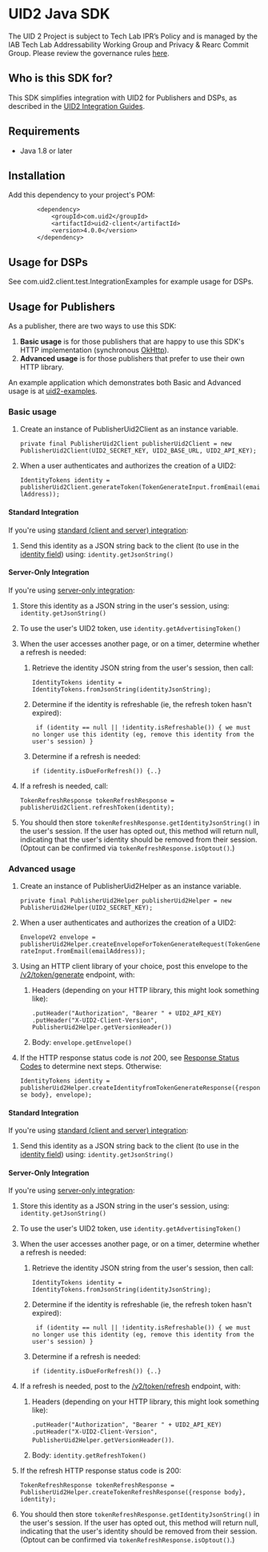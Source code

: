 # UID2 Java SDK

The UID 2 Project is subject to Tech Lab IPR’s Policy and is managed by the IAB Tech Lab Addressability Working Group and Privacy & Rearc Commit Group. Please review the governance rules [here](https://github.com/IABTechLab/uid2-core/blob/master/Software%20Development%20and%20Release%20Procedures.md).

## Who is this SDK for?
This SDK simplifies integration with UID2 for Publishers and DSPs, as described in the [UID2 Integration Guides](https://github.com/UnifiedID2/uid2docs/blob/main/api/v2/guides/README.md). 

## Requirements

* Java 1.8 or later


## Installation

Add this dependency to your project's POM:


```
        <dependency>
            <groupId>com.uid2</groupId>
            <artifactId>uid2-client</artifactId>
            <version>4.0.0</version>
        </dependency>
```

## Usage for DSPs

See com.uid2.client.test.IntegrationExamples for example usage for DSPs.

## Usage for Publishers

As a publisher, there are two ways to use this SDK: 
1. **Basic usage** is for those publishers that are happy to use this SDK's HTTP implementation (synchronous [OkHttp](https://square.github.io/okhttp/)).
2. **Advanced usage** is for those publishers that prefer to use their own HTTP library. 


An example application which demonstrates both Basic and Advanced usage is at [uid2-examples](https://github.com/UnifiedID2/uid2-examples/tree/main/publisher/uid2-java-test-site).

### Basic usage
1. Create an instance of PublisherUid2Client as an instance variable.
 
   `private final PublisherUid2Client publisherUid2Client = new PublisherUid2Client(UID2_SECRET_KEY, UID2_BASE_URL, UID2_API_KEY);`

2. When a user authenticates and authorizes the creation of a UID2:
 
   `IdentityTokens identity = publisherUid2Client.generateToken(TokenGenerateInput.fromEmail(emailAddress));`
 

#### Standard Integration
If you're using [standard (client and server) integration](https://github.com/UnifiedID2/uid2docs/blob/main/api/v2/guides/publisher-client-side.md):
1. Send this identity as a JSON string back to the client (to use in the [identity field](https://github.com/UnifiedID2/uid2docs/blob/main/api/v2/sdks/client-side-identity.md#initopts-object-void)) using: `identity.getJsonString()`

#### Server-Only Integration
If you're using [server-only integration](https://github.com/UnifiedID2/uid2docs/blob/main/api/v2/guides/custom-publisher-integration.md):

1. Store this identity as a JSON string in the user's session, using: `identity.getJsonString()`
2. To use the user's UID2 token, use `identity.getAdvertisingToken()`

3. When the user accesses another page, or on a timer, determine whether a refresh is needed:
   1. Retrieve the identity JSON string from the user's session, then call:

      `IdentityTokens identity = IdentityTokens.fromJsonString(identityJsonString);`
   2. Determine if the identity is refreshable (ie, the refresh token hasn't expired):

      ` if (identity == null || !identity.isRefreshable()) { we must no longer use this identity (eg, remove this identity from the user's session) }`
   3. Determine if a refresh is needed:

      `if (identity.isDueForRefresh()) {..}`
4. If a refresh is needed, call:
 
   `TokenRefreshResponse tokenRefreshResponse = publisherUid2Client.refreshToken(identity);`
 
5. You should then store `tokenRefreshResponse.getIdentityJsonString()` in the user's session. If the user has opted out, this method will return null, indicating that the user's identity should be removed from their session. (Optout can be confirmed via `tokenRefreshResponse.isOptout()`.)


### Advanced usage

1. Create an instance of PublisherUid2Helper as an instance variable. 

    `private final PublisherUid2Helper publisherUid2Helper = new PublisherUid2Helper(UID2_SECRET_KEY);`
2. When a user authenticates and authorizes the creation of a UID2:

    `EnvelopeV2 envelope = publisherUid2Helper.createEnvelopeForTokenGenerateRequest(TokenGenerateInput.fromEmail(emailAddress));`
3. Using an HTTP client library of your choice, post this envelope to the [/v2/token/generate](https://github.com/UnifiedID2/uid2docs/blob/main/api/v2/endpoints/post-token-generate.md) endpoint, with:
   1. Headers (depending on your HTTP library, this might look something like):  
    
      `.putHeader("Authorization", "Bearer " + UID2_API_KEY)`  
      `.putHeader("X-UID2-Client-Version", PublisherUid2Helper.getVersionHeader())`
   2. Body: `envelope.getEnvelope()`
4. If the HTTP response status code is _not_ 200, see [Response Status Codes](https://github.com/UnifiedID2/uid2docs/blob/main/api/v2/endpoints/post-token-generate.md#response-status-codes) to determine next steps. Otherwise:

   `IdentityTokens identity = publisherUid2Helper.createIdentityfromTokenGenerateResponse({response body}, envelope);`

#### Standard Integration
If you're using [standard (client and server) integration](https://github.com/UnifiedID2/uid2docs/blob/main/api/v2/guides/publisher-client-side.md):

1. Send this identity as a JSON string back to the client (to use in the [identity field](https://github.com/UnifiedID2/uid2docs/blob/main/api/v2/sdks/client-side-identity.md#initopts-object-void)) using: `identity.getJsonString()`
#### Server-Only Integration
If you're using [server-only integration](https://github.com/UnifiedID2/uid2docs/blob/main/api/v2/guides/custom-publisher-integration.md):
1. Store this identity as a JSON string in the user's session, using: `identity.getJsonString()`
2. To use the user's UID2 token, use `identity.getAdvertisingToken()`

3. When the user accesses another page, or on a timer, determine whether a refresh is needed:
   1. Retrieve the identity JSON string from the user's session, then call:
   
       `IdentityTokens identity = IdentityTokens.fromJsonString(identityJsonString);`
   2. Determine if the identity is refreshable (ie, the refresh token hasn't expired): 
    
      ` if (identity == null || !identity.isRefreshable()) { we must no longer use this identity (eg, remove this identity from the user's session) }`
   3. Determine if a refresh is needed:
   
      `if (identity.isDueForRefresh()) {..}`
4. If a refresh is needed, post to the [/v2/token/refresh](https://github.com/UnifiedID2/uid2docs/blob/main/api/v2/endpoints/post-token-refresh.md) endpoint, with:
   1. Headers (depending on your HTTP library, this might look something like):
    
      `.putHeader("Authorization", "Bearer " + UID2_API_KEY)`  
      `.putHeader("X-UID2-Client-Version", PublisherUid2Helper.getVersionHeader())`. 
   2. Body: `identity.getRefreshToken()`
5. If the refresh HTTP response status code is 200:

   `TokenRefreshResponse tokenRefreshResponse = PublisherUid2Helper.createTokenRefreshResponse({response body}, identity);`
6. You should then store `tokenRefreshResponse.getIdentityJsonString()` in the user's session. If the user has opted out, this method will return null, indicating that the user's identity should be removed from their session. (Optout can be confirmed via `tokenRefreshResponse.isOptout()`.)
